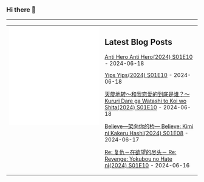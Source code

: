 ### Hi there 👋

<!--
**etng/etng** is a ✨ _special_ ✨ repository because its `README.md` (this file) appears on your GitHub profile.

Here are some ideas to get you started:

- 🔭 I’m currently working on ...
- 🌱 I’m currently learning ...
- 👯 I’m looking to collaborate on ...
- 🤔 I’m looking for help with ...
- 💬 Ask me about ...
- 📫 How to reach me: ...
- 😄 Pronouns: ...
- ⚡ Fun fact: ...
-->


---

<table>
<tr>
<td valign="top" width="50%">
<img src="metrics.svg" alt="Metric" />
</td>
<td valign="top" width="50%">

## Latest Blog Posts
<!-- blog start -->
[Anti Hero Anti Hero(2024) S01E10](http://www.fanxinzhui.com/rr/2564#S01E10) - 2024-06-18

[Yips Yips(2024) S01E10](http://www.fanxinzhui.com/rr/2562#S01E10) - 2024-06-18

[天旋地转〜和我恋爱的到底是谁？〜 Kururi Dare ga Watashi to Koi wo Shita(2024) S01E10](http://www.fanxinzhui.com/rr/2559#S01E10) - 2024-06-18

[Believe―架向你的桥― Believe: Kimi ni Kakeru Hashi(2024) S01E08](http://www.fanxinzhui.com/rr/2569#S01E08) - 2024-06-17

[Re: 复仇－在欲望的尽头－ Re: Revenge: Yokubou no Hate ni(2024) S01E10](http://www.fanxinzhui.com/rr/2561#S01E10) - 2024-06-16
<!-- blog end -->

</td></tr></table>

